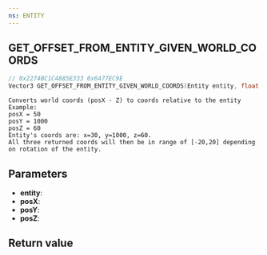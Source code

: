 ```yaml
---
ns: ENTITY
---
```

## GET_OFFSET_FROM_ENTITY_GIVEN_WORLD_COORDS

```c
// 0x2274BC1C4885E333 0x6477EC9E
Vector3 GET_OFFSET_FROM_ENTITY_GIVEN_WORLD_COORDS(Entity entity, float posX, float posY, float posZ);
```

```
Converts world coords (posX - Z) to coords relative to the entity  
Example:  
posX = 50  
posY = 1000  
posZ = 60  
Entity's coords are: x=30, y=1000, z=60.  
All three returned coords will then be in range of [-20,20] depending on rotation of the entity.  
```

## Parameters
* **entity**: 
* **posX**: 
* **posY**: 
* **posZ**: 

## Return value
